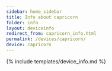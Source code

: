 ```yaml
---
sidebar: home_sidebar
title: Info about capricorn
folder: info
layout: deviceinfo
redirect_from: capricorn_info.html
permalink: /devices/capricorn/
device: capricorn
---
```

{% include templates/device_info.md %}
